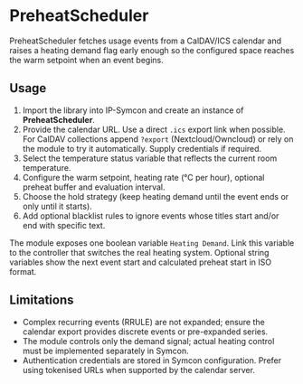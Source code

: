 # PreheatScheduler

PreheatScheduler fetches usage events from a CalDAV/ICS calendar and raises a heating demand flag early enough so the configured space reaches the warm setpoint when an event begins.

## Usage

1. Import the library into IP-Symcon and create an instance of **PreheatScheduler**.
2. Provide the calendar URL. Use a direct `.ics` export link when possible. For CalDAV collections append `?export` (Nextcloud/Owncloud) or rely on the module to try it automatically. Supply credentials if required.
3. Select the temperature status variable that reflects the current room temperature.
4. Configure the warm setpoint, heating rate (°C per hour), optional preheat buffer and evaluation interval.
5. Choose the hold strategy (keep heating demand until the event ends or only until it starts).
6. Add optional blacklist rules to ignore events whose titles start and/or end with specific text.

The module exposes one boolean variable `Heating Demand`. Link this variable to the controller that switches the real heating system. Optional string variables show the next event start and calculated preheat start in ISO format.

## Limitations

* Complex recurring events (RRULE) are not expanded; ensure the calendar export provides discrete events or pre-expanded series.
* The module controls only the demand signal; actual heating control must be implemented separately in Symcon.
* Authentication credentials are stored in Symcon configuration. Prefer using tokenised URLs when supported by the calendar server.
